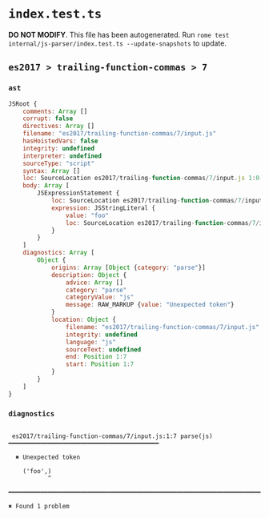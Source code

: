 # `index.test.ts`

**DO NOT MODIFY**. This file has been autogenerated. Run `rome test internal/js-parser/index.test.ts --update-snapshots` to update.

## `es2017 > trailing-function-commas > 7`

### `ast`

```javascript
JSRoot {
	comments: Array []
	corrupt: false
	directives: Array []
	filename: "es2017/trailing-function-commas/7/input.js"
	hasHoistedVars: false
	integrity: undefined
	interpreter: undefined
	sourceType: "script"
	syntax: Array []
	loc: SourceLocation es2017/trailing-function-commas/7/input.js 1:0-1:8
	body: Array [
		JSExpressionStatement {
			loc: SourceLocation es2017/trailing-function-commas/7/input.js 1:0-1:8
			expression: JSStringLiteral {
				value: "foo"
				loc: SourceLocation es2017/trailing-function-commas/7/input.js 1:1-1:6
			}
		}
	]
	diagnostics: Array [
		Object {
			origins: Array [Object {category: "parse"}]
			description: Object {
				advice: Array []
				category: "parse"
				categoryValue: "js"
				message: RAW_MARKUP {value: "Unexpected token"}
			}
			location: Object {
				filename: "es2017/trailing-function-commas/7/input.js"
				integrity: undefined
				language: "js"
				sourceText: undefined
				end: Position 1:7
				start: Position 1:7
			}
		}
	]
}
```

### `diagnostics`

```

 es2017/trailing-function-commas/7/input.js:1:7 parse(js) ━━━━━━━━━━━━━━━━━━━━━━━━━━━━━━━━━━━━━━━━━━

  ✖ Unexpected token

    ('foo',)
           ^

━━━━━━━━━━━━━━━━━━━━━━━━━━━━━━━━━━━━━━━━━━━━━━━━━━━━━━━━━━━━━━━━━━━━━━━━━━━━━━━━━━━━━━━━━━━━━━━━━━━━

✖ Found 1 problem

```
